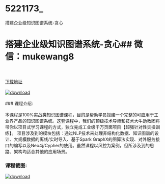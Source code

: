 # 5221173_
搭建企业级知识图谱系统-贪心
# 搭建企业级知识图谱系统-贪心## 微信：mukewang8
<br/></br>[下载地址](http://www.36tz.cn/article/5221173 "下载地址")
<br/></br>[![download](http://36tz.cn/muke_img/2021_09_1-45-300x200.png "下载地址")](http://www.36tz.cn/article/5221173 "下载地址")
<br/></br>### 课程介绍:<br/></br>本课程是100%实战类知识图谱课程，目的是帮助学员搭建一个完整的可应用于工业界产品的知识图谱系统。这套课程中，我们的顶级技术导师和技术大牛助教团将带你以项目式学习课程的方式，独立完成工业级千万页面项目【超强针对性实操训练】。
项目涉及到的模块包括：通过NLP技术来处理非结构化数据、知识图谱的设计、大规模数据的离线/实时导入、基于Spark GraphX的图算法实现、对外服务接口的编写以及Neo4j/Cypher的使用。虽然课程以风控为案例，但所涉及到的思路、架构均适合其他的应用场景。

### 课程截图:
[![download](http://36tz.cn/muke_img/2021_09_2-44.png "下载地址")](http://www.36tz.cn/article/5221173 "下载地址")
